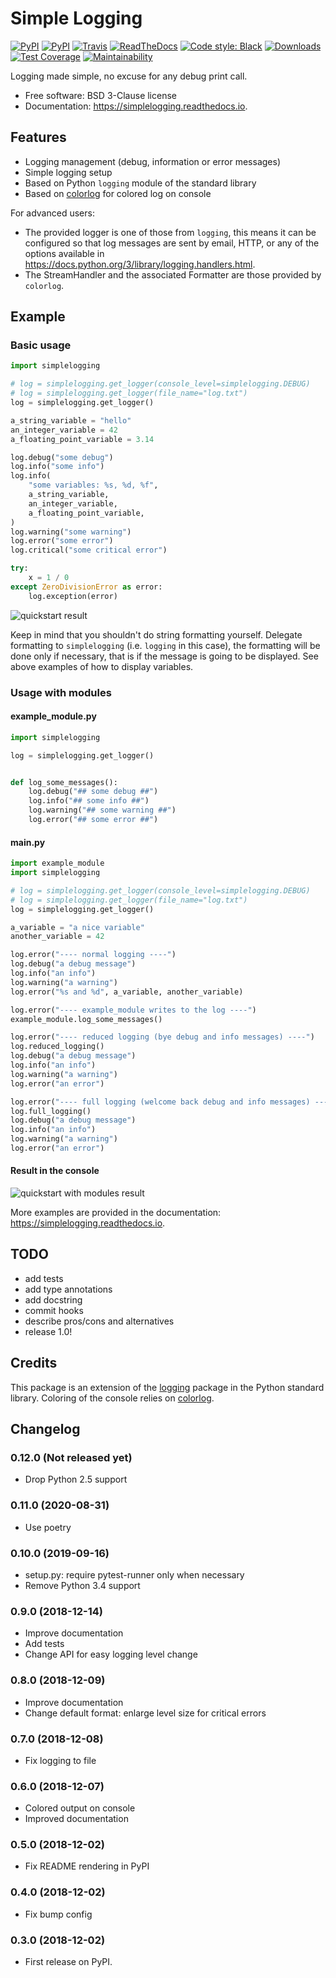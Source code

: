 # Simple Logging

[![PyPI](https://img.shields.io/pypi/v/simplelogging.svg)](https://pypi.python.org/pypi/simplelogging)
[![PyPI](https://img.shields.io/pypi/l/simplelogging.svg)](https://github.com/vpoulailleau/simplelogging/blob/master/LICENSE)
[![Travis](https://img.shields.io/travis/vpoulailleau/simplelogging.svg)](https://travis-ci.org/vpoulailleau/simplelogging)
[![ReadTheDocs](https://readthedocs.org/projects/simplelogging/badge/?version=latest)](https://simplelogging.readthedocs.io/en/latest/?badge=latest)
[![Code style: Black](https://img.shields.io/badge/code%20style-black-000000.svg)](https://github.com/ambv/black)
[![Downloads](https://pepy.tech/badge/simplelogging)](https://pepy.tech/project/simplelogging)
[![Test Coverage](https://api.codeclimate.com/v1/badges/4ad8f1bef2c011e8a5ac/test_coverage)](https://codeclimate.com/github/vpoulailleau/simplelogging/test_coverage)
[![Maintainability](https://api.codeclimate.com/v1/badges/4ad8f1bef2c011e8a5ac/maintainability)](https://codeclimate.com/github/vpoulailleau/simplelogging/maintainability)

Logging made simple, no excuse for any debug print call.

* Free software: BSD 3-Clause license
* Documentation: https://simplelogging.readthedocs.io.


## Features

* Logging management (debug, information or error messages)
* Simple logging setup
* Based on Python `logging` module of the standard library
* Based on [colorlog](https://github.com/borntyping/python-colorlog) for colored log on console

For advanced users:

* The provided logger is one of those from `logging`, this means it can be configured so that log messages are sent by email, HTTP, or any of the options available in https://docs.python.org/3/library/logging.handlers.html.
* The StreamHandler and the associated Formatter are those provided by `colorlog`.

## Example

### Basic usage

```python
import simplelogging

# log = simplelogging.get_logger(console_level=simplelogging.DEBUG)
# log = simplelogging.get_logger(file_name="log.txt")
log = simplelogging.get_logger()

a_string_variable = "hello"
an_integer_variable = 42
a_floating_point_variable = 3.14

log.debug("some debug")
log.info("some info")
log.info(
    "some variables: %s, %d, %f",
    a_string_variable,
    an_integer_variable,
    a_floating_point_variable,
)
log.warning("some warning")
log.error("some error")
log.critical("some critical error")

try:
    x = 1 / 0
except ZeroDivisionError as error:
    log.exception(error)
```

![quickstart result](quickstart.png)

Keep in mind that you shouldn't do string formatting yourself. Delegate formatting to `simplelogging` (i.e. `logging` in this case), the formatting will be done only if necessary, that is if the message is going to be displayed. See above examples of how to display variables.

### Usage with modules

#### example_module.py

```python
import simplelogging

log = simplelogging.get_logger()


def log_some_messages():
    log.debug("## some debug ##")
    log.info("## some info ##")
    log.warning("## some warning ##")
    log.error("## some error ##")
```

#### main.py

```python
import example_module
import simplelogging

# log = simplelogging.get_logger(console_level=simplelogging.DEBUG)
# log = simplelogging.get_logger(file_name="log.txt")
log = simplelogging.get_logger()

a_variable = "a nice variable"
another_variable = 42

log.error("---- normal logging ----")
log.debug("a debug message")
log.info("an info")
log.warning("a warning")
log.error("%s and %d", a_variable, another_variable)

log.error("---- example_module writes to the log ----")
example_module.log_some_messages()

log.error("---- reduced logging (bye debug and info messages) ----")
log.reduced_logging()
log.debug("a debug message")
log.info("an info")
log.warning("a warning")
log.error("an error")

log.error("---- full logging (welcome back debug and info messages) ----")
log.full_logging()
log.debug("a debug message")
log.info("an info")
log.warning("a warning")
log.error("an error")
```

#### Result in the console


![quickstart with modules result](with_modules.png)

More examples are provided in the documentation: https://simplelogging.readthedocs.io.

## TODO

* add tests
* add type annotations
* add docstring
* commit hooks
* describe pros/cons and alternatives
* release 1.0!

## Credits

This package is an extension of the [logging](https://docs.python.org/3/howto/logging-cookbook.html) package in the Python standard library. Coloring of the console relies on [colorlog](https://github.com/borntyping/python-colorlog).

## Changelog

### 0.12.0 (Not released yet)

* Drop Python 2.5 support

### 0.11.0 (2020-08-31)

* Use poetry

### 0.10.0 (2019-09-16)

* setup.py: require pytest-runner only when necessary
* Remove Python 3.4 support

### 0.9.0 (2018-12-14)

* Improve documentation
* Add tests
* Change API for easy logging level change

### 0.8.0 (2018-12-09)

* Improve documentation
* Change default format: enlarge level size for critical errors

### 0.7.0 (2018-12-08)

* Fix logging to file

### 0.6.0 (2018-12-07)

* Colored output on console
* Improved documentation

### 0.5.0 (2018-12-02)

* Fix README rendering in PyPI

### 0.4.0 (2018-12-02)

* Fix bump config

### 0.3.0 (2018-12-02)

* First release on PyPI.
